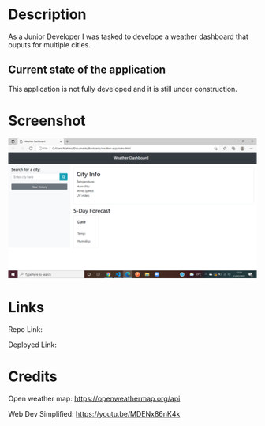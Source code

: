 # Description 
As a Junior Developer I was tasked to develope a weather dashboard that ouputs for multiple cities.

## Current state of the application
This application is not fully developed and it is still under construction. 

# Screenshot
![Screenshot](assets/images/screenshot.png)

# Links 
Repo Link: 

Deployed Link: 

# Credits
Open weather map: https://openweathermap.org/api

Web Dev Simplified: https://youtu.be/MDENx86nK4k

